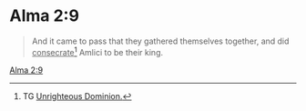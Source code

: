 # Alma 2:9

> And it came to pass that they gathered themselves together, and did <u>consecrate</u>[^a] Amlici to be their king.

[Alma 2:9](https://www.churchofjesuschrist.org/study/scriptures/bofm/alma/2?lang=eng&id=p9#p9)


[^a]: TG [Unrighteous Dominion.](https://www.churchofjesuschrist.org/study/scriptures/tg/unrighteous-dominion?lang=eng)
